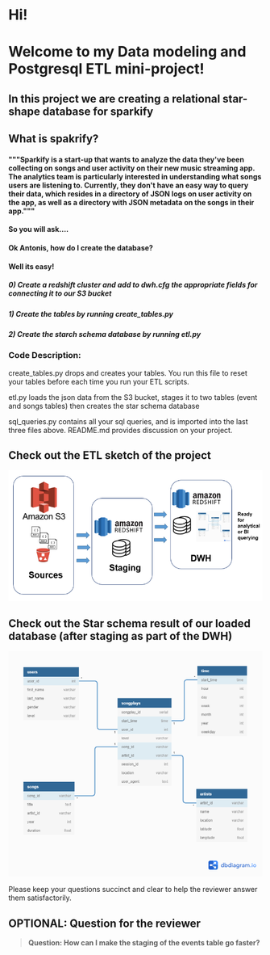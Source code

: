 # Hi!

# Welcome to my Data modeling and Postgresql ETL mini-project!

## In this project we are creating a relational star-shape database for sparkify

## What is spakrify?

#### """Sparkify is a start-up that wants to analyze the data they've been collecting on songs and user activity on their new music streaming app. The analytics team is particularly interested in understanding what songs users are listening to. Currently, they don't have an easy way to query their data, which resides in a directory of JSON logs on user activity on the app, as well as a directory with JSON metadata on the songs in their app."""

#### So you will ask....
#### Ok Antonis, how do I create the database?

#### Well its easy!
##### 0) Create a redshift cluster and add to dwh.cfg the appropriate fields for connecting it to our S3 bucket
##### 1) Create the tables by running create_tables.py
##### 2) Create the starch schema database by running etl.py

 
### Code Description:

create_tables.py drops and creates your tables. You run this file to reset your tables before each time you run your ETL scripts.

etl.py loads the json data from the S3 bucket, stages it to two tables (event and songs tables) then creates the star schema database

sql_queries.py contains all your sql queries, and is imported into the last three files above.
README.md provides discussion on your project.


## Check out the ETL sketch of the project
![alt text](ETL.png)





## Check out the Star schema result of our loaded database (after staging as part of the DWH)
![alt text](Schema_sql.png)



Please keep your questions succinct and clear to help the reviewer answer them satisfactorily. 


## OPTIONAL: Question for the reviewer
> **Question: How can I make the staging of the events table go faster?**